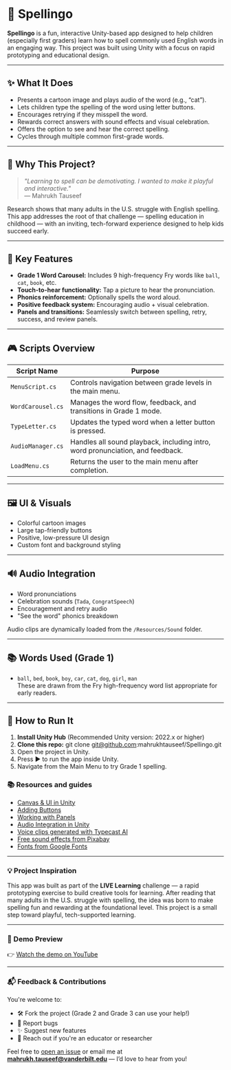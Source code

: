 # 🧠 Spellingo

**Spellingo** is a fun, interactive Unity-based app designed to help children (especially first graders) learn how to spell commonly used English words in an engaging way. This project was built using Unity with a focus on rapid prototyping and educational design.

---

## ✨ What It Does

- Presents a cartoon image and plays audio of the word (e.g., “cat”).
- Lets children type the spelling of the word using letter buttons.
- Encourages retrying if they misspell the word.
- Rewards correct answers with sound effects and visual celebration.
- Offers the option to see and hear the correct spelling.
- Cycles through multiple common first-grade words.

---

## 🎯 Why This Project?

> _"Learning to spell can be demotivating. I wanted to make it playful and interactive."_  
> — Mahrukh Tauseef

Research shows that many adults in the U.S. struggle with English spelling. This app addresses the root of that challenge — spelling education in childhood — with an inviting, tech-forward experience designed to help kids succeed early.

---

## 🧩 Key Features

- **Grade 1 Word Carousel:** Includes 9 high-frequency Fry words like `ball`, `cat`, `book`, etc.
- **Touch-to-hear functionality:** Tap a picture to hear the pronunciation.
- **Phonics reinforcement:** Optionally spells the word aloud.
- **Positive feedback system:** Encouraging audio + visual celebration.
- **Panels and transitions:** Seamlessly switch between spelling, retry, success, and review panels.

---

## 🎮 Scripts Overview

| Script Name     | Purpose |
|----------------|---------|
| `MenuScript.cs` | Controls navigation between grade levels in the main menu. |
| `WordCarousel.cs` | Manages the word flow, feedback, and transitions in Grade 1 mode. |
| `TypeLetter.cs` | Updates the typed word when a letter button is pressed. |
| `AudioManager.cs` | Handles all sound playback, including intro, word pronunciation, and feedback. |
| `LoadMenu.cs` | Returns the user to the main menu after completion. |

---

## 🖼 UI & Visuals

- Colorful cartoon images
- Large tap-friendly buttons
- Positive, low-pressure UI design
- Custom font and background styling

---

## 🔊 Audio Integration

- Word pronunciations
- Celebration sounds (`Tada`, `CongratSpeech`)
- Encouragement and retry audio
- "See the word" phonics breakdown

Audio clips are dynamically loaded from the `/Resources/Sound` folder.

---

## 📚 Words Used (Grade 1)

- `ball`, `bed`, `book`, `boy`, `car`, `cat`, `dog`, `girl`, `man`  
These are drawn from the Fry high-frequency word list appropriate for early readers.

---

## 🚀 How to Run It

1. **Install Unity Hub** (Recommended Unity version: 2022.x or higher)
2. **Clone this repo:**
   git clone git@github.com:mahrukhtauseef/Spellingo.git
3.	Open the project in Unity.
4.	Press ▶️ to run the app inside Unity.
5.	Navigate from the Main Menu to try Grade 1 spelling.


### 📚 Resources and guides

- [Canvas & UI in Unity](https://www.youtube.com/watch?v=mNioSjbbEIs)  
- [Adding Buttons](https://www.youtube.com/watch?v=gSfdCke3684)  
- [Working with Panels](https://www.youtube.com/watch?v=dZ7wrUV11io)  
- [Audio Integration in Unity](https://www.youtube.com/watch?v=iNRl7b9RQpw)  
- [Voice clips generated with Typecast AI](https://typecast.ai/text-to-speech/68484cdbfae5b3396539f7ec)  
- [Free sound effects from Pixabay](https://pixabay.com/sound-effects/)  
- [Fonts from Google Fonts](https://fonts.google.com/)

---

### 💡 Project Inspiration

This app was built as part of the **LIVE Learning** challenge — a rapid prototyping exercise to build creative tools for learning. After reading that many adults in the U.S. struggle with spelling, the idea was born to make spelling fun and rewarding at the foundational level. This project is a small step toward playful, tech-supported learning.

---

### 🧪 Demo Preview

👉 [Watch the demo on YouTube]([(https://youtube.com/shorts/i8EyyrIMYtE?feature=share)])

---

### 📬 Feedback & Contributions

You're welcome to:

- 🛠 Fork the project (Grade 2 and Grade 3 can use your help!)
- 🐞 Report bugs
- ✨ Suggest new features
- 📩 Reach out if you're an educator or researcher

Feel free to [open an issue](https://github.com/mahrukhtauseef/Spellingo/issues) or email me at **mahrukh.tauseef@vanderbilt.edu** — I’d love to hear from you!




